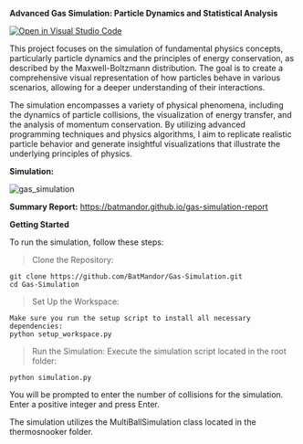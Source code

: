 **Advanced Gas Simulation: Particle Dynamics and Statistical Analysis**

[![Open in Visual Studio Code](https://classroom.github.com/assets/open-in-vscode-718a45dd9cf7e7f842a935f5ebbe5719a5e09af4491e668f4dbf3b35d5cca122.svg)](https://classroom.github.com/online_ide?assignment_repo_id=15116515&assignment_repo_type=AssignmentRepo)

This project focuses on the simulation of fundamental physics concepts, particularly particle dynamics and the principles of energy conservation, as described by the Maxwell-Boltzmann distribution. The goal is to create a comprehensive visual representation of how particles behave in various scenarios, allowing for a deeper understanding of their interactions.

The simulation encompasses a variety of physical phenomena, including the dynamics of particle collisions, the visualization of energy transfer, and the analysis of momentum conservation. By utilizing advanced programming techniques and physics algorithms, I aim to replicate realistic particle behavior and generate insightful visualizations that illustrate the underlying principles of physics.


**Simulation:**

![gas_simulation](https://github.com/user-attachments/assets/15e608c1-b399-45a3-bba5-cb82cb79f9d3)


**Summary Report:**
https://batmandor.github.io/gas-simulation-report


**Getting Started**

To run the simulation, follow these steps:

> Clone the Repository:

    git clone https://github.com/BatMandor/Gas-Simulation.git
    cd Gas-Simulation

> Set Up the Workspace:

    Make sure you run the setup script to install all necessary dependencies:
    python setup_workspace.py

> Run the Simulation:
    Execute the simulation script located in the root folder:
    
    python simulation.py
    
You will be prompted to enter the number of collisions for the simulation. Enter a positive integer and press Enter.


The simulation utilizes the MultiBallSimulation class located in the thermosnooker folder. 
